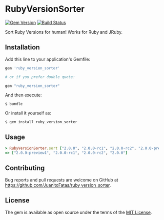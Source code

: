 # RubyVersionSorter

[![Gem Version](https://badge.fury.io/rb/ruby_version_sorter.svg)](https://badge.fury.io/rb/ruby_version_sorter)
[![Build Status](https://travis-ci.org/jollygoodcode/ruby_version_sorter.svg)][travis]

[gem]: https://rubygems.org/gems/ruby_version_sorter
[travis]: https://travis-ci.org/jollygoodcode/ruby_version_sorter

Sort Ruby Versions for human! Works for Ruby and JRuby.

## Installation

Add this line to your application's Gemfile:

```ruby
gem 'ruby_version_sorter'

# or if you prefer double quote:

gem "ruby_version_sorter"
```

And then execute:

    $ bundle

Or install it yourself as:

    $ gem install ruby_version_sorter

## Usage

```ruby
> RubyVersionSorter.sort ["2.0.0", "2.0.0-rc1", "2.0.0-rc2", "2.0.0-preview1"]
=> ["2.0.0-preview1", "2.0.0-rc1", "2.0.0-rc2", "2.0.0"]
```

## Contributing

Bug reports and pull requests are welcome on GitHub at https://github.com/JuanitoFatas/ruby_version_sorter.

## License

The gem is available as open source under the terms of the [MIT License](http://opensource.org/licenses/MIT).
